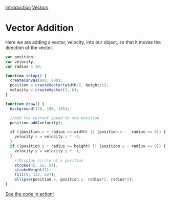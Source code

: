 [Introduction](.../)  [Vectors](../)


# Vector Addition

Here we are adding a vector, velocity, into our object, so that it moves the direction of the vector.

```js
var position;
var velocity;
var radius = 20;

function setup() {
  createCanvas(800, 600);
  position = createVector(width/2, height/2);
  velocity = createVector(3, 6);  
}

function draw() {
  background(178, 190, 195);

  //Add the current speed to the position.
  position.add(velocity);

  if ((position.x + radius >= width) || (position.x -  radius <= 0)) {
    velocity.x = velocity.x * -1;
  }
  if ((position.y + radius >= height) || (position.y - radius <= 0)) {
    velocity.y = velocity.y * -1;
  }
    //Display circle at x position
    stroke(45, 52, 54);
    strokeWeight(1);
    fill(9, 132, 227);
    ellipse(position.x, position.y, radius*2, radius*2);
}
```

[See the code in action!](index.html)
